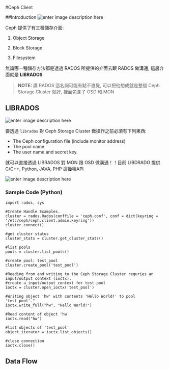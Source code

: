 

#Ceph Client

##Introduction
![enter image description here](https://lh3.googleusercontent.com/-ezLlfTyA23E/VqRGBA8tIeI/AAAAAAAACh0/3rW2kQE8jbc/s0/Image.png "ceph_client1.png")

Ceph 提供了有三種儲存介面:

1. Object Storage 

2. Block Storage

3. Filesystem

無論哪一種儲存方法都是透過 RADOS 所提供的介面去跟 RADOS 做溝通, 這層介面就是 **LIBRADOS**

>**NOTE:** 講 RADOS 這名詞可能有點不直覺, 可以把他想成就是整個 Ceph Storage Cluster 就好, 裡面包含了 OSD 和 MON 

## LIBRADOS

![enter image description here](https://lh3.googleusercontent.com/-Viq81QpeeNs/VqRIVd7YsAI/AAAAAAAACiM/MBY485HU8GI/s0/Image.png "RADOS.png")

要透過 `librados` 對 Ceph Storage Cluster 做操作之前必須有下列東西:
* The Ceph configuration file (include monitor address)
* The pool name
* The user name and secret key.

就可以直接透過 LIBRADOS 對 MON 跟 OSD 做溝通！！目前 LIBDRADO 提供  C/C++, Python, JAVA, PHP 這幾種API

![enter image description here](https://lh3.googleusercontent.com/-aJtziB97-j8/VqSQpJnWQCI/AAAAAAAACik/b9W2ty7ctEc/s0/Image.png "librados.png")

### Sample Code (Python)
```
import rados, sys

#Create Handle Examples.
cluster = rados.Rados(conffile = 'ceph.conf', conf = dict(keyring = '/etc/ceph/ceph.client.admin.keyring'))
cluster.connect()

#get cluster status
cluster_stats = cluster.get_cluster_stats()

#list pools 
pools = cluster.list_pools()

#create pool: test_pool
cluster.create_pool('test_pool')

#Reading from and writing to the Ceph Storage Cluster requries an input/output context (ioctx).
#create a input/output context for test pool
ioctx = cluster.open_ioctx('test_pool')

#Writing object 'hw' with contents 'Hello World!' to pool 'test_pool'."
ioctx.write_full("hw", "Hello World!")

#Read content of object 'hw'
ioctx.read("hw")

#list objects of 'test_pool'
object_iterator = ioctx.list_objects()

#close connection
ioctx.close()
```

## Data Flow
